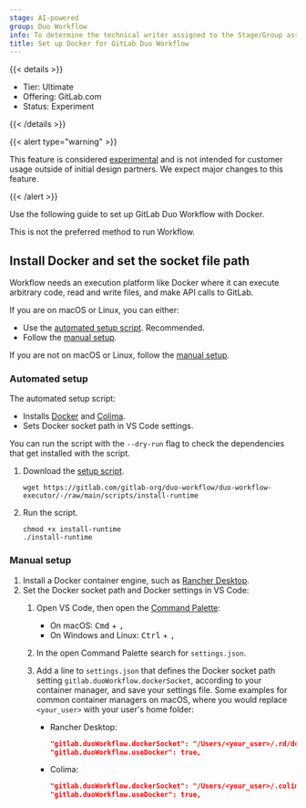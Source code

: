 ```yaml
---
stage: AI-powered
group: Duo Workflow
info: To determine the technical writer assigned to the Stage/Group associated with this page, see https://handbook.gitlab.com/handbook/product/ux/technical-writing/#assignments
title: Set up Docker for GitLab Duo Workflow
---
```


{{< details >}}

- Tier: Ultimate
- Offering: GitLab.com
- Status: Experiment

{{< /details >}}

{{< alert type="warning" >}}

This feature is considered [experimental](../../policy/development_stages_support.md) and is not intended for customer usage outside of initial design partners. We expect major changes to this feature.

{{< /alert >}}

Use the following guide to set up GitLab Duo Workflow with Docker.

This is not the preferred method to run Workflow.

## Install Docker and set the socket file path

Workflow needs an execution platform like Docker where it can execute arbitrary code,
read and write files, and make API calls to GitLab.

If you are on macOS or Linux, you can either:

- Use the [automated setup script](docker_set_up.md#automated-setup). Recommended.
- Follow the [manual setup](docker_set_up.md#manual-setup).

If you are not on macOS or Linux, follow the [manual setup](docker_set_up.md#manual-setup).

### Automated setup

The automated setup script:

- Installs [Docker](https://formulae.brew.sh/formula/docker) and [Colima](https://github.com/abiosoft/colima).
- Sets Docker socket path in VS Code settings.

You can run the script with the `--dry-run` flag to check the dependencies
that get installed with the script.

1. Download the [setup script](https://gitlab.com/gitlab-org/duo-workflow/duo-workflow-executor/-/blob/main/scripts/install-runtime).

   ```shell
   wget https://gitlab.com/gitlab-org/duo-workflow/duo-workflow-executor/-/raw/main/scripts/install-runtime
   ```

1. Run the script.

   ```shell
   chmod +x install-runtime
   ./install-runtime
   ```

### Manual setup

1. Install a Docker container engine, such as [Rancher Desktop](https://docs.rancherdesktop.io/getting-started/installation/).
1. Set the Docker socket path and Docker settings in VS Code:
   1. Open VS Code, then open the [Command Palette](https://code.visualstudio.com/docs/getstarted/userinterface#_command-palette):
      - On macOS: <kbd>Cmd</kbd> + <kbd>,</kbd>
      - On Windows and Linux: <kbd>Ctrl</kbd> + <kbd>,</kbd>
   1. In the open Command Palette search for `settings.json`.
   1. Add a line to `settings.json` that defines the Docker socket path setting `gitlab.duoWorkflow.dockerSocket`,
      according to your container manager, and save your settings file. Some examples for common container
      managers on macOS, where you would replace `<your_user>` with your user's home folder:

      - Rancher Desktop:

         ```json
         "gitlab.duoWorkflow.dockerSocket": "/Users/<your_user>/.rd/docker.sock",
         "gitlab.duoWorkflow.useDocker": true,
         ```

      - Colima:

         ```json
         "gitlab.duoWorkflow.dockerSocket": "/Users/<your_user>/.colima/default/docker.sock",
         "gitlab.duoWorkflow.useDocker": true,
         ```
